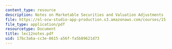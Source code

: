 ```yaml
---
content_type: resource
description: Notes on Marketable Securities and Valuation Adjustments
file: https://ol-ocw-studio-app-production.s3.amazonaws.com/courses/15-514-financial-and-managerial-accounting-summer-2003/17bc3a6acc3e8615a56ffa5b89621d73_lec12notes.pdf
file_type: application/pdf
resourcetype: Document
title: lec12notes.pdf
uid: 17bc3a6a-cc3e-8615-a56f-fa5b89621d73
---
```

